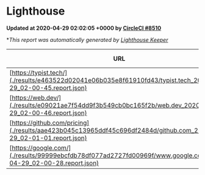 
# Lighthouse

**Updated at 2020-04-29 02:02:05 +0000 by [CircleCI #8510](https://circleci.com/gh/ItinerisLtd/lighthouse-keeper-example/8510)**

**This report was automatically generated by [Lighthouse Keeper](https://github.com/itinerisltd/lighthouse-keeper)*

| URL | Performance | Accessibility | Best Practices | SEO | PWA | Updated At |
| --- | --- | --- | --- | --- | --- | --- |
| [https://typist.tech/](./results/e463522d02041e06b035e8f61910fd43/typist.tech_2020-04-29_02-00-45.report.json) | 0.98 | 0.92 | 0.86 | 0.9 | 0.59 | 2020-04-29T02:00:45.831Z |
| [https://web.dev/](./results/e09021ae7f54dd9f3b549cb0bc165f2b/web.dev_2020-04-29_02-00-46.report.json) | 0.97 | 1 | 1 | 0.99 | 1 | 2020-04-29T02:00:46.007Z |
| [https://github.com/pricing](./results/aae423b045c13965ddf45c696df2484d/github.com_2020-04-29_02-01-01.report.json) | 0.7 | 0.94 | 0.93 | 0.92 | 0.56 | 2020-04-29T02:01:01.016Z |
| [https://google.com/](./results/99999ebcfdb78df077ad2727fd00969f/www.google.com_2020-04-29_02-00-28.report.json) | 0.91 | 0.86 | 0.93 | 0.9 | 0.56 | 2020-04-29T02:00:28.535Z |
